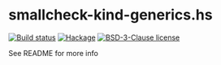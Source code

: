 # smallcheck-kind-generics.hs

[![Build status](https://img.shields.io/travis/strake/smallcheck-kind-generics.hs.svg?logo=travis)](https://travis-ci.org/strake/smallcheck-kind-generics.hs)
[![Hackage](https://img.shields.io/hackage/v/smallcheck-kind-generics.hs.svg?logo=haskell)](https://hackage.haskell.org/package/smallcheck-kind-generics.hs)
[![BSD-3-Clause license](https://img.shields.io/badge/license-BSD--3--Clause-blue.svg)](LICENSE)

See README for more info
